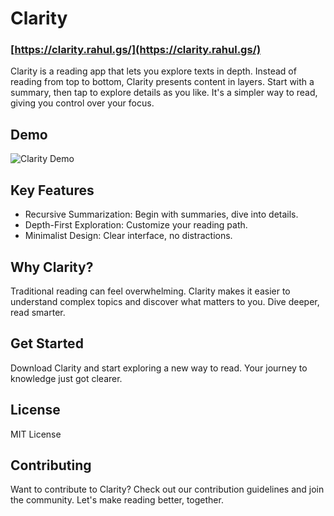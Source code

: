 # Clarity

### [https://clarity.rahul.gs/](https://clarity.rahul.gs/)

Clarity is a reading app that lets you explore texts in depth. Instead of reading from top to bottom, Clarity presents content in layers. Start with a summary, then tap to explore details as you like. It's a simpler way to read, giving you control over your focus.

## Demo

![Clarity Demo](/public/demo.gif)

## Key Features

- Recursive Summarization: Begin with summaries, dive into details.
- Depth-First Exploration: Customize your reading path.
- Minimalist Design: Clear interface, no distractions.

## Why Clarity?

Traditional reading can feel overwhelming. Clarity makes it easier to understand complex topics and discover what matters to you. Dive deeper, read smarter.

## Get Started

Download Clarity and start exploring a new way to read. Your journey to knowledge just got clearer.

## License

MIT License

## Contributing

Want to contribute to Clarity? Check out our contribution guidelines and join the community. Let's make reading better, together.
